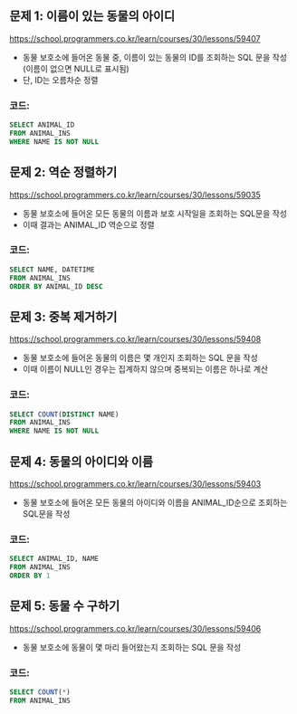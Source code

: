 ## 문제 1: 이름이 있는 동물의 아이디

https://school.programmers.co.kr/learn/courses/30/lessons/59407

- 동물 보호소에 들어온 동물 중, 이름이 있는 동물의 ID를 조회하는 SQL 문을 작성 (이름이 없으면 NULL로 표시됨)
- 단, ID는 오름차순 정렬

### 코드:
```sql
SELECT ANIMAL_ID
FROM ANIMAL_INS
WHERE NAME IS NOT NULL
```

## 문제 2: 역순 정렬하기

https://school.programmers.co.kr/learn/courses/30/lessons/59035

- 동물 보호소에 들어온 모든 동물의 이름과 보호 시작일을 조회하는 SQL문을 작성
- 이때 결과는 ANIMAL_ID 역순으로 정렬

### 코드:
```sql
SELECT NAME, DATETIME
FROM ANIMAL_INS
ORDER BY ANIMAL_ID DESC
```

## 문제 3: 중복 제거하기

https://school.programmers.co.kr/learn/courses/30/lessons/59408

- 동물 보호소에 들어온 동물의 이름은 몇 개인지 조회하는 SQL 문을 작성
- 이때 이름이 NULL인 경우는 집계하지 않으며 중복되는 이름은 하나로 계산

### 코드:
```sql
SELECT COUNT(DISTINCT NAME)
FROM ANIMAL_INS
WHERE NAME IS NOT NULL
```

## 문제 4: 동물의 아이디와 이름

https://school.programmers.co.kr/learn/courses/30/lessons/59403

- 동물 보호소에 들어온 모든 동물의 아이디와 이름을 ANIMAL_ID순으로 조회하는 SQL문을 작성

### 코드:
```sql
SELECT ANIMAL_ID, NAME
FROM ANIMAL_INS
ORDER BY 1
```

## 문제 5: 동물 수 구하기

https://school.programmers.co.kr/learn/courses/30/lessons/59406

- 동물 보호소에 동물이 몇 마리 들어왔는지 조회하는 SQL 문을 작성

### 코드:
```sql
SELECT COUNT(*)
FROM ANIMAL_INS
```

  
